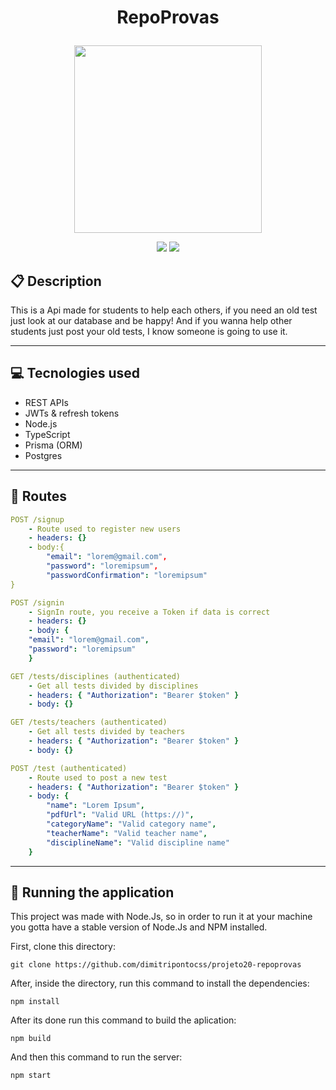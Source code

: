 # <p align = "center"> RepoProvas </p>

<p align="center">
   <img style="width:300px" src="https://notion-emojis.s3-us-west-2.amazonaws.com/prod/svg-twitter/1f4dd.svg"/>
</p>

<p align = "center">
   <img src="https://img.shields.io/badge/author-dimitripontocss-4dae71?style=flat-square" />
   <img src="https://img.shields.io/github/languages/count/dimitripontocss/projeto20-repoprovas?color=4dae71&style=flat-square" />
</p>

## :clipboard: Description

This is a Api made for students to help each others, if you need an old test just look at our database and be happy! And if you wanna help other students just post your old tests, I know someone is going to use it.

---

## :computer: Tecnologies used

- REST APIs
- JWTs & refresh tokens
- Node.js
- TypeScript
- Prisma (ORM)
- Postgres

---

## :rocket: Routes

```yml
POST /signup
    - Route used to register new users
    - headers: {}
    - body:{
        "email": "lorem@gmail.com",
        "password": "loremipsum",
        "passwordConfirmation": "loremipsum"
}
```

```yml
POST /signin
    - SignIn route, you receive a Token if data is correct
    - headers: {}
    - body: {
    "email": "lorem@gmail.com",
    "password": "loremipsum"
    }
```

```yml
GET /tests/disciplines (authenticated)
    - Get all tests divided by disciplines
    - headers: { "Authorization": "Bearer $token" }
    - body: {}
```

```yml
GET /tests/teachers (authenticated)
    - Get all tests divided by teachers
    - headers: { "Authorization": "Bearer $token" }
    - body: {}
```

```yml
POST /test (authenticated)
    - Route used to post a new test
    - headers: { "Authorization": "Bearer $token" }
    - body: {
        "name": "Lorem Ipsum",
        "pdfUrl": "Valid URL (https://)",
        "categoryName": "Valid category name",
        "teacherName": "Valid teacher name",
        "disciplineName": "Valid discipline name"
    }
```

---

## 🏁 Running the application

This project was made with Node.Js, so in order to run it at your machine you gotta have a stable version of Node.Js and NPM installed.

First, clone this directory:

```
git clone https://github.com/dimitripontocss/projeto20-repoprovas
```

After, inside the directory, run this command to install the dependencies:

```
npm install
```

After its done run this command to build the aplication:

```
npm build
```

And then this command to run the server:

```
npm start
```

